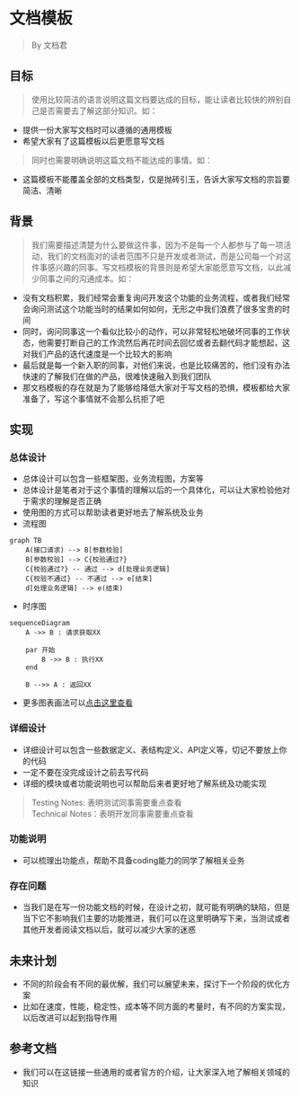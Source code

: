 # 文档模板
> By 文档君
## 目标
> 使用比较简洁的语言说明这篇文档要达成的目标，能让读者比较快的辨别自己是否需要去了解这部分知识。如：
- 提供一份大家写文档时可以遵循的通用模板
- 希望大家有了这篇模板以后更愿意写文档
> 同时也需要明确说明这篇文档不能达成的事情。如：
- 这篇模板不能覆盖全部的文档类型，仅是抛砖引玉，告诉大家写文档的宗旨要简洁、清晰

## 背景
> 我们需要描述清楚为什么要做这件事，因为不是每一个人都参与了每一项活动，我们的文档面对的读者范围不只是开发或者测试，而是公司每一个对这件事感兴趣的同事。写文档模板的背景则是希望大家能愿意写文档，以此减少同事之间的沟通成本。如：
- 没有文档积累，我们经常会重复询问开发这个功能的业务流程，或者我们经常会询问测试这个功能当时的结果如何如何，无形之中我们浪费了很多宝贵的时间
- 同时，询问同事这一个看似比较小的动作，可以非常轻松地破坏同事的工作状态，他需要打断自己的工作流然后再花时间去回忆或者去翻代码才能想起，这对我们产品的迭代速度是一个比较大的影响
- 最后就是每一个新入职的同事，对他们来说，也是比较痛苦的，他们没有办法快速的了解我们在做的产品，很难快速融入到我们团队
- 那文档模板的存在就是为了能够给降低大家对于写文档的恐惧，模板都给大家准备了，写这个事情就不会那么抗拒了吧

## 实现
### 总体设计
- 总体设计可以包含一些框架图，业务流程图，方案等
- 总体设计是笔者对于这个事情的理解以后的一个具体化，可以让大家检验他对于需求的理解是否正确
- 使用图的方式可以帮助读者更好地去了解系统及业务
- 流程图
```mermaid
graph TB
    A(接口请求) --> B[参数校验]
    B[参数校验] --> C{校验通过?}
    C{校验通过?} -- 通过 --> d[处理业务逻辑]
    C{校验不通过} -- 不通过 --> e[结束]
    d[处理业务逻辑] --> e(结束)
```

- 时序图
```mermaid
sequenceDiagram
    A ->> B : 请求获取XX

    par 开始
        B ->> B : 执行XX
    end

    B -->> A : 返回XX
```
- 更多图表画法可以[点击这里查看](https://github.com/mermaid-js/mermaid)

### 详细设计
- 详细设计可以包含一些数据定义、表结构定义、API定义等，切记不要放上你的代码
- 一定不要在没完成设计之前去写代码
- 详细的模块或者功能说明也可以帮助后来者更好地了解系统及功能实现
> Testing Notes: 表明测试同事需要重点查看  
> Technical Notes：表明开发同事需要重点查看

### 功能说明
- 可以梳理出功能点，帮助不具备coding能力的同学了解相关业务

### 存在问题
- 当我们是在写一份功能文档的时候，在设计之初，就可能有明确的缺陷，但是当下它不影响我们主要的功能推进，我们可以在这里明确写下来，当测试或者其他开发者阅读文档以后，就可以减少大家的迷惑

## 未来计划
- 不同的阶段会有不同的最优解，我们可以展望未来，探讨下一个阶段的优化方案
- 比如在速度，性能，稳定性，成本等不同方面的考量时，有不同的方案实现，以后改进可以起到指导作用

## 参考文档
- 我们可以在这链接一些通用的或者官方的介绍，让大家深入地了解相关领域的知识
